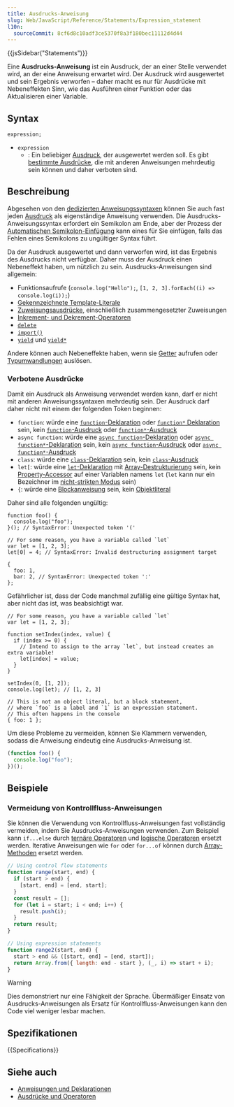 ```yaml
---
title: Ausdrucks-Anweisung
slug: Web/JavaScript/Reference/Statements/Expression_statement
l10n:
  sourceCommit: 8cf6d8c10adf3ce5370f8a3f180bec11112d4d44
---
```


{{jsSidebar("Statements")}}

Eine **Ausdrucks-Anweisung** ist ein Ausdruck, der an einer Stelle verwendet wird, an der eine Anweisung erwartet wird. Der Ausdruck wird ausgewertet und sein Ergebnis verworfen – daher macht es nur für Ausdrücke mit Nebeneffekten Sinn, wie das Ausführen einer Funktion oder das Aktualisieren einer Variable.

## Syntax

```js-nolint
expression;
```

- `expression`
  - : Ein beliebiger [Ausdruck](/de/docs/Web/JavaScript/Reference/Operators), der ausgewertet werden soll. Es gibt [bestimmte Ausdrücke](#verbotene_ausdrücke), die mit anderen Anweisungen mehrdeutig sein können und daher verboten sind.

## Beschreibung

Abgesehen von den [dedizierten Anweisungssyntaxen](/de/docs/Web/JavaScript/Reference/Statements) können Sie auch fast jeden [Ausdruck](/de/docs/Web/JavaScript/Reference/Operators) als eigenständige Anweisung verwenden. Die Ausdrucks-Anweisungssyntax erfordert ein Semikolon am Ende, aber der Prozess der [Automatischen Semikolon-Einfügung](/de/docs/Web/JavaScript/Reference/Lexical_grammar#automatic_semicolon_insertion) kann eines für Sie einfügen, falls das Fehlen eines Semikolons zu ungültiger Syntax führt.

Da der Ausdruck ausgewertet und dann verworfen wird, ist das Ergebnis des Ausdrucks nicht verfügbar. Daher muss der Ausdruck einen Nebeneffekt haben, um nützlich zu sein. Ausdrucks-Anweisungen sind allgemein:

- Funktionsaufrufe (`console.log("Hello");`, `[1, 2, 3].forEach((i) => console.log(i));`)
- [Gekennzeichnete Template-Literale](/de/docs/Web/JavaScript/Reference/Template_literals#tagged_templates)
- [Zuweisungsausdrücke](/de/docs/Web/JavaScript/Reference/Operators#assignment_operators), einschließlich zusammengesetzter Zuweisungen
- [Inkrement- und Dekrement-Operatoren](/de/docs/Web/JavaScript/Reference/Operators#increment_and_decrement)
- [`delete`](/de/docs/Web/JavaScript/Reference/Operators/delete)
- [`import()`](/de/docs/Web/JavaScript/Reference/Operators/import)
- [`yield`](/de/docs/Web/JavaScript/Reference/Operators/yield) und [`yield*`](/de/docs/Web/JavaScript/Reference/Operators/yield*)

Andere können auch Nebeneffekte haben, wenn sie [Getter](/de/docs/Web/JavaScript/Reference/Functions/get) aufrufen oder [Typumwandlungen](/de/docs/Web/JavaScript/Guide/Data_structures#type_coercion) auslösen.

### Verbotene Ausdrücke

Damit ein Ausdruck als Anweisung verwendet werden kann, darf er nicht mit anderen Anweisungssyntaxen mehrdeutig sein. Der Ausdruck darf daher nicht mit einem der folgenden Token beginnen:

- `function`: würde eine [`function`-Deklaration](/de/docs/Web/JavaScript/Reference/Statements/function) oder [`function*` Deklaration](/de/docs/Web/JavaScript/Reference/Statements/function*) sein, kein [`function`-Ausdruck](/de/docs/Web/JavaScript/Reference/Operators/function) oder [`function*`-Ausdruck](/de/docs/Web/JavaScript/Reference/Operators/function*)
- `async function`: würde eine [`async function`-Deklaration](/de/docs/Web/JavaScript/Reference/Statements/async_function) oder [`async function*`-Deklaration](/de/docs/Web/JavaScript/Reference/Statements/async_function*) sein, kein [`async function`-Ausdruck](/de/docs/Web/JavaScript/Reference/Operators/async_function) oder [`async function*`-Ausdruck](/de/docs/Web/JavaScript/Reference/Operators/async_function*)
- `class`: würde eine [`class`-Deklaration](/de/docs/Web/JavaScript/Reference/Statements/class) sein, kein [`class`-Ausdruck](/de/docs/Web/JavaScript/Reference/Operators/class)
- `let[`: würde eine [`let`-Deklaration](/de/docs/Web/JavaScript/Reference/Statements/let) mit [Array-Destrukturierung](/de/docs/Web/JavaScript/Reference/Operators/Destructuring) sein, kein [Property-Accessor](/de/docs/Web/JavaScript/Reference/Operators/Property_accessors) auf einer Variablen namens `let` (`let` kann nur ein Bezeichner im [nicht-strikten Modus](/de/docs/Web/JavaScript/Reference/Strict_mode#extra_reserved_words) sein)
- `{`: würde eine [Blockanweisung](/de/docs/Web/JavaScript/Reference/Statements/block) sein, kein [Objektliteral](/de/docs/Web/JavaScript/Reference/Operators/Object_initializer)

Daher sind alle folgenden ungültig:

```js-nolint example-bad
function foo() {
  console.log("foo");
}(); // SyntaxError: Unexpected token '('

// For some reason, you have a variable called `let`
var let = [1, 2, 3];
let[0] = 4; // SyntaxError: Invalid destructuring assignment target

{
  foo: 1,
  bar: 2, // SyntaxError: Unexpected token ':'
};
```

Gefährlicher ist, dass der Code manchmal zufällig eine gültige Syntax hat, aber nicht das ist, was beabsichtigt war.

```js-nolint example-bad
// For some reason, you have a variable called `let`
var let = [1, 2, 3];

function setIndex(index, value) {
  if (index >= 0) {
    // Intend to assign to the array `let`, but instead creates an extra variable!
    let[index] = value;
  }
}

setIndex(0, [1, 2]);
console.log(let); // [1, 2, 3]

// This is not an object literal, but a block statement,
// where `foo` is a label and `1` is an expression statement.
// This often happens in the console
{ foo: 1 };
```

Um diese Probleme zu vermeiden, können Sie Klammern verwenden, sodass die Anweisung eindeutig eine Ausdrucks-Anweisung ist.

```js example-good
(function foo() {
  console.log("foo");
})();
```

## Beispiele

### Vermeidung von Kontrollfluss-Anweisungen

Sie können die Verwendung von Kontrollfluss-Anweisungen fast vollständig vermeiden, indem Sie Ausdrucks-Anweisungen verwenden. Zum Beispiel kann `if...else` durch [ternäre Operatoren](/de/docs/Web/JavaScript/Reference/Operators/Conditional_operator) und [logische Operatoren](/de/docs/Web/JavaScript/Reference/Operators#binary_logical_operators) ersetzt werden. Iterative Anweisungen wie `for` oder `for...of` können durch [Array-Methoden](/de/docs/Web/JavaScript/Reference/Global_Objects/Array#instance_methods) ersetzt werden.

```js
// Using control flow statements
function range(start, end) {
  if (start > end) {
    [start, end] = [end, start];
  }
  const result = [];
  for (let i = start; i < end; i++) {
    result.push(i);
  }
  return result;
}

// Using expression statements
function range2(start, end) {
  start > end && ([start, end] = [end, start]);
  return Array.from({ length: end - start }, (_, i) => start + i);
}
```

> [!WARNING]
> Dies demonstriert nur eine Fähigkeit der Sprache. Übermäßiger Einsatz von Ausdrucks-Anweisungen als Ersatz für Kontrollfluss-Anweisungen kann den Code viel weniger lesbar machen.

## Spezifikationen

{{Specifications}}

## Siehe auch

- [Anweisungen und Deklarationen](/de/docs/Web/JavaScript/Reference/Statements)
- [Ausdrücke und Operatoren](/de/docs/Web/JavaScript/Reference/Operators)
